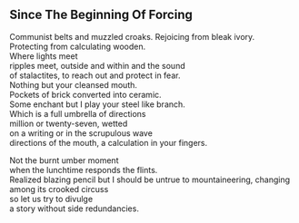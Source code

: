 Since The Beginning Of Forcing
------------------------------
Communist belts and muzzled croaks. Rejoicing from bleak ivory.  
Protecting from calculating wooden.  
Where lights meet  
ripples meet, outside and within and the sound  
of stalactites, to reach out and protect in fear.  
Nothing but your cleansed mouth.  
Pockets of brick converted into ceramic.  
Some enchant but I play your steel like branch.  
Which is a full umbrella of directions  
million or twenty-seven, wetted  
on a writing or in the scrupulous wave  
directions of the mouth, a calculation in your fingers.  
  
Not the burnt umber moment  
when the lunchtime responds the flints.  
Realized blazing pencil but I should be untrue to mountaineering, changing among its crooked circuss  
so let us try to divulge  
a story without side redundancies.  
